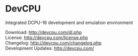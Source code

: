 DevCPU
======

Integrated DCPU-16 development and emulation environment

Download: http://devcpu.com/dl.php<br>
License: http://devcpu.com/license.php<br>
Changelog: http://devcpu.com/changelog.php<br>
Development Updates: http://devcpu.com/
